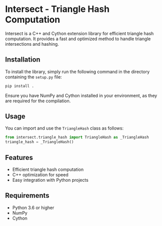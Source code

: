 # Intersect - Triangle Hash Computation

Intersect is a C++ and Cython extension library for efficient triangle hash computation. It provides a fast and
optimized method to handle triangle intersections and hashing.

## Installation

To install the library, simply run the following command in the directory containing the `setup.py` file:

```bash
pip install .
```

Ensure you have NumPy and Cython installed in your environment, as they are required for the compilation.

## Usage

You can import and use the `TriangleHash` class as follows:

```python
from intersect.triangle_hash import TriangleHash as _TriangleHash
triangle_hash = _TriangleHash()
```

## Features

- Efficient triangle hash computation
- C++ optimization for speed
- Easy integration with Python projects

## Requirements

- Python 3.6 or higher
- NumPy
- Cython
